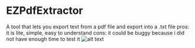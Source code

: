 # EZPdfExtractor
A tool that lets you export text from a pdf file and export into a .txt file pros: it is lite, simple, easy to understand cons: it could be buggy because i did not have enough time to test it
![alt text](https://i.ibb.co/jJQmbyv/Screenshot-2022-02-28-015832.png)
